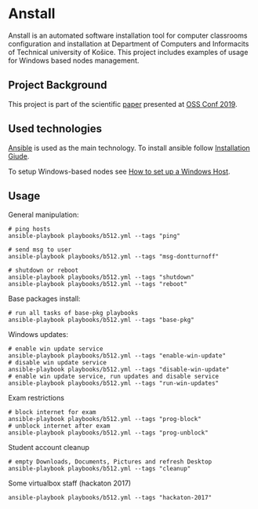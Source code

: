 # Anstall
Anstall is an automated software installation tool for computer classrooms configuration and installation at Department of Computers and Informacits of Technical university of Košice. This project includes examples of usage for Windows based nodes management.

## Project Background
This project is part of the scientific [paper](https://madeja.github.io/publications/19-oss-conf-anstall.pdf) presented at [OSS Conf 2019](http://ossconf.soit.sk/).

## Used technologies
[Ansible](https://www.ansible.com/) is used as the main technology. To install ansible follow [Installation Giude](https://docs.ansible.com/ansible/latest/installation_guide/intro_installation.html).

To setup Windows-based nodes see [How to set up a Windows Host](https://docs.ansible.com/ansible/latest/user_guide/windows_setup.html).

## Usage

General manipulation:
```
# ping hosts
ansible-playbook playbooks/b512.yml --tags "ping"

# send msg to user
ansible-playbook playbooks/b512.yml --tags "msg-dontturnoff"

# shutdown or reboot
ansible-playbook playbooks/b512.yml --tags "shutdown"
ansible-playbook playbooks/b512.yml --tags "reboot"
```

Base packages install:
```
# run all tasks of base-pkg playbooks
ansible-playbook playbooks/b512.yml --tags "base-pkg"
```

Windows updates:
```
# enable win update service
ansible-playbook playbooks/b512.yml --tags "enable-win-update"	
# disable win update service
ansible-playbook playbooks/b512.yml --tags "disable-win-update"
# enable win update service, run updates and disable service
ansible-playbook playbooks/b512.yml --tags "run-win-updates"
```

Exam restrictions
```
# block internet for exam
ansible-playbook playbooks/b512.yml --tags "prog-block"
# unblock internet after exam
ansible-playbook playbooks/b512.yml --tags "prog-unblock"
```

Student account cleanup
```
# empty Downloads, Documents, Pictures and refresh Desktop
ansible-playbook playbooks/b512.yml --tags "cleanup"
```

Some virtualbox staff (hackaton 2017)
```
ansible-playbook playbooks/b512.yml --tags "hackaton-2017"
```
